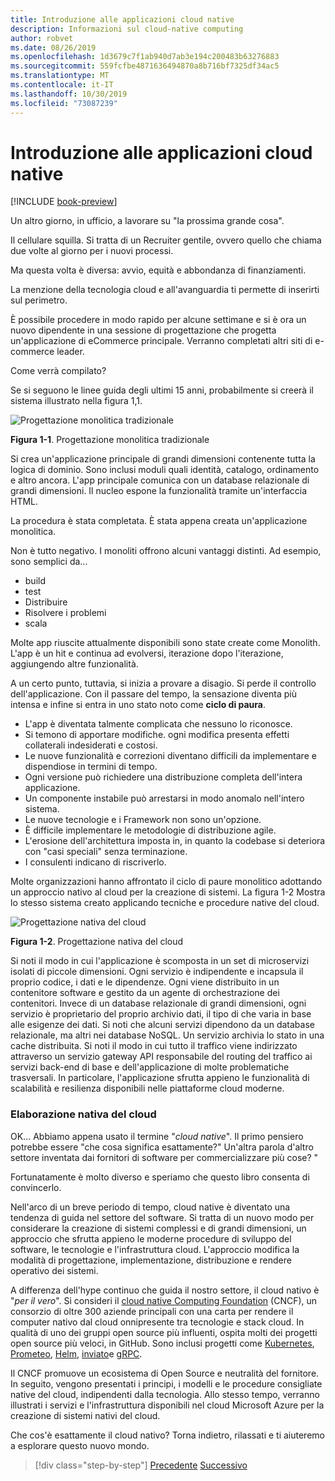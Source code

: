 ```yaml
---
title: Introduzione alle applicazioni cloud native
description: Informazioni sul cloud-native computing
author: robvet
ms.date: 08/26/2019
ms.openlocfilehash: 1d3679c7f1ab940d7ab3e194c200483b63276883
ms.sourcegitcommit: 559fcfbe4871636494870a8b716bf7325df34ac5
ms.translationtype: MT
ms.contentlocale: it-IT
ms.lasthandoff: 10/30/2019
ms.locfileid: "73087239"
---
```

# <a name="introduction-to-cloud-native-applications"></a>Introduzione alle applicazioni cloud native

[!INCLUDE [book-preview](../../../includes/book-preview.md)]

Un altro giorno, in ufficio, a lavorare su "la prossima grande cosa".

Il cellulare squilla. Si tratta di un Recruiter gentile, ovvero quello che chiama due volte al giorno per i nuovi processi.

Ma questa volta è diversa: avvio, equità e abbondanza di finanziamenti.

La menzione della tecnologia cloud e all'avanguardia ti permette di inserirti sul perimetro.

È possibile procedere in modo rapido per alcune settimane e si è ora un nuovo dipendente in una sessione di progettazione che progetta un'applicazione di eCommerce principale. Verranno completati altri siti di e-commerce leader.

Come verrà compilato?

Se si seguono le linee guida degli ultimi 15 anni, probabilmente si creerà il sistema illustrato nella figura 1,1.

![Progettazione monolitica tradizionale](./media/monolithic-design.png)

**Figura 1-1**. Progettazione monolitica tradizionale

Si crea un'applicazione principale di grandi dimensioni contenente tutta la logica di dominio. Sono inclusi moduli quali identità, catalogo, ordinamento e altro ancora. L'app principale comunica con un database relazionale di grandi dimensioni. Il nucleo espone la funzionalità tramite un'interfaccia HTML.

La procedura è stata completata.  È stata appena creata un'applicazione monolitica.

Non è tutto negativo. I monoliti offrono alcuni vantaggi distinti. Ad esempio, sono semplici da...

- build
- test
- Distribuire
- Risolvere i problemi
- scala

Molte app riuscite attualmente disponibili sono state create come Monolith. L'app è un hit e continua ad evolversi, iterazione dopo l'iterazione, aggiungendo altre funzionalità.

A un certo punto, tuttavia, si inizia a provare a disagio. Si perde il controllo dell'applicazione. Con il passare del tempo, la sensazione diventa più intensa e infine si entra in uno stato noto come **ciclo di paura**.

- L'app è diventata talmente complicata che nessuno lo riconosce.
- Si temono di apportare modifiche. ogni modifica presenta effetti collaterali indesiderati e costosi.
- Le nuove funzionalità e correzioni diventano difficili da implementare e dispendiose in termini di tempo.
- Ogni versione può richiedere una distribuzione completa dell'intera applicazione.
- Un componente instabile può arrestarsi in modo anomalo nell'intero sistema.
- Le nuove tecnologie e i Framework non sono un'opzione.
- È difficile implementare le metodologie di distribuzione agile.
- L'erosione dell'architettura imposta in, in quanto la codebase si deteriora con "casi speciali" senza terminazione.
- I consulenti indicano di riscriverlo.

Molte organizzazioni hanno affrontato il ciclo di paure monolitico adottando un approccio nativo al cloud per la creazione di sistemi. La figura 1-2 Mostra lo stesso sistema creato applicando tecniche e procedure native del cloud.

![Progettazione nativa del cloud](./media/cloud-native-design.png)

**Figura 1-2**. Progettazione nativa del cloud

Si noti il modo in cui l'applicazione è scomposta in un set di microservizi isolati di piccole dimensioni. Ogni servizio è indipendente e incapsula il proprio codice, i dati e le dipendenze. Ogni viene distribuito in un contenitore software e gestito da un agente di orchestrazione dei contenitori. Invece di un database relazionale di grandi dimensioni, ogni servizio è proprietario del proprio archivio dati, il tipo di che varia in base alle esigenze dei dati. Si noti che alcuni servizi dipendono da un database relazionale, ma altri nei database NoSQL. Un servizio archivia lo stato in una cache distribuita. Si noti il modo in cui tutto il traffico viene indirizzato attraverso un servizio gateway API responsabile del routing del traffico ai servizi back-end di base e dell'applicazione di molte problematiche trasversali. In particolare, l'applicazione sfrutta appieno le funzionalità di scalabilità e resilienza disponibili nelle piattaforme cloud moderne.

### <a name="cloud-native-computing"></a>Elaborazione nativa del cloud

OK... Abbiamo appena usato il termine "*cloud native*". Il primo pensiero potrebbe essere "che cosa significa esattamente?" Un'altra parola d'altro settore inventata dai fornitori di software per commercializzare più cose? "

Fortunatamente è molto diverso e speriamo che questo libro consenta di convincerlo.

Nell'arco di un breve periodo di tempo, cloud native è diventato una tendenza di guida nel settore del software. Si tratta di un nuovo modo per considerare la creazione di sistemi complessi e di grandi dimensioni, un approccio che sfrutta appieno le moderne procedure di sviluppo del software, le tecnologie e l'infrastruttura cloud. L'approccio modifica la modalità di progettazione, implementazione, distribuzione e rendere operativo dei sistemi.

A differenza dell'hype continuo che guida il nostro settore, il cloud nativo è "*per il vero*". Si consideri il [cloud native Computing Foundation](https://www.cncf.io/) (CNCF), un consorzio di oltre 300 aziende principali con una carta per rendere il computer nativo dal cloud onnipresente tra tecnologie e stack cloud. In qualità di uno dei gruppi open source più influenti, ospita molti dei progetti open source più veloci, in GitHub. Sono inclusi progetti come [Kubernetes](https://kubernetes.io/), [Prometeo](https://prometheus.io/), [Helm](https://helm.sh/), [inviato](https://www.envoyproxy.io/)e [gRPC](https://grpc.io/).

Il CNCF promuove un ecosistema di Open Source e neutralità del fornitore. In seguito, vengono presentati i principi, i modelli e le procedure consigliate native del cloud, indipendenti dalla tecnologia. Allo stesso tempo, verranno illustrati i servizi e l'infrastruttura disponibili nel cloud Microsoft Azure per la creazione di sistemi nativi del cloud.

Che cos'è esattamente il cloud nativo? Torna indietro, rilassati e ti aiuteremo a esplorare questo nuovo mondo.

>[!div class="step-by-step"]
>[Precedente](index.md)
>[Successivo](definition.md)
